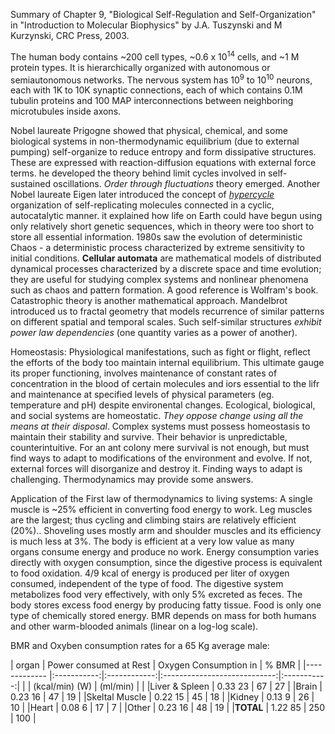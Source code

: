 Summary of Chapter 9, "Biological Self-Regulation and Self-Organization" in "Introduction to Molecular Biophysics" by J.A. Tuszynski and M Kurzynski, CRC Press, 2003. 

The human body contains ~200 cell types, ~0.6 x 10<sup>14</sup> cells, and ~1 M protein types. It is hierarchically organized with autonomous or semiautonomous networks. The nervous system has 10<sup>9</sup> to 10<sup>10</sup> neurons, each with 1K to 10K synaptic connections, each of which contains 0.1M tubulin proteins and 100 MAP interconnections between neighboring microtubules inside axons. 

Nobel laureate Prigogne showed that physical, chemical, and some biological systems in non-thermodynamic equilibrium (due to external pumping) self-organize to reduce entropy and form dissipative structures. These are expressed with reaction-diffusion equations with external force terms. he developed the theory behind limit cycles involved in self-sustained oscillations. *Order through fluctuations* theory emerged. Another Nobel laureate Eigen later introduced the concept of *[hypercycle]( https://en.wikipedia.org/wiki/Hypercycle_(chemistry))* organization of self-replicating molecules connected in a cyclic, autocatalytic manner. it explained how life on Earth could have begun using only relatively short genetic sequences, which in theory were too short to store all essential information. 1980s saw the evolution of deterministic Chaos - a deterministic process characterized by extreme sensitivity to initial conditions. **Cellular automata** are mathematical models of distributed dynamical processes characterized by a discrete space and time evolution; they are useful for studying complex systems and nonlinear phenomena such as chaos and pattern formation. A good reference is Wolfram's book. Catastrophic theory is another mathematical approach. Mandelbrot introduced us to fractal geometry that models recurrence of similar patterns on different spatial and temporal scales. Such self-similar structures *exhibit power law dependencies* (one quantity varies as a power of another). 

Homeostasis: Physiological manifestations, such as fight or flight, reflect the efforts of the body too maintain internal equilibrium. This ultimate gauge its proper functioning, involves maintenance of constant rates of concentration in the blood of certain molecules and iors essential to the lifr and maintenance at specified levels of physical parameters (eg. temperature and pH) despite environental changes. Ecological, biological, and social systems are homeostatic. *They oppose change using all the means at their disposal*. Complex systems must possess homeostasis to maintain their stability and survive. Their behavior is unpredictable, counterintuitive. For an ant colony mere survival is not enough, but must find ways to adapt to modifications of the environment and evolve. If not, external forces will disorganize and destroy it. Finding ways to adapt is challenging. Thermodynamics may provide some answers.

Application of the First law of thermodynamics to living systems: A single muscle is ~25% efficient in converting food energy to work. Leg muscles are the largest; thus cycling and climbing stairs are relatively efficient (20%).. Shoveling uses mostly arm and shoulder muscles and its efficiency is much less at 3%. The body is efficient at a very low value as many organs consume energy and produce no work. Energy consumption varies directly with oxygen consumption, since the digestive process is equivalent to food oxidation. 4/9 kcal of energy is produced per liter of oxygen consumed, independent of the type of food. The digestive system metabolizes food very effectively, with only 5% excreted as feces. The body stores excess food energy by producing fatty tissue. Food is only one type of chemically stored energy. BMR depends on mass for both humans and other warm-blooded animals (linear on a log-log scale).

BMR and Oxyben consumption rates for a 65 Kg average male: 

|  organ        | Power consumed at Rest     |     Oxygen Consumption in    |     % BMR   |
|-------------  |:-----------:|:------------:|:----------------------------:|:-----------:|
|               |  (kcal/min)      (W)       |       (ml/min)               |             |
|Liver & Spleen |    0.33           23       |          67                  |      27     |
|Brain          |    0.23           16       |          47                  |      19     |
|Skeltal Muscle |    0.22           15       |          45                  |      18     |
|Kidney         |    0.13            9       |          26                  |      10     |
|Heart          |    0.08            6       |          17                  |       7     |
|Other          |    0.23           16       |          48                  |      19     |
|**TOTAL**      |    1.22           85       |          250                 |      100    |
